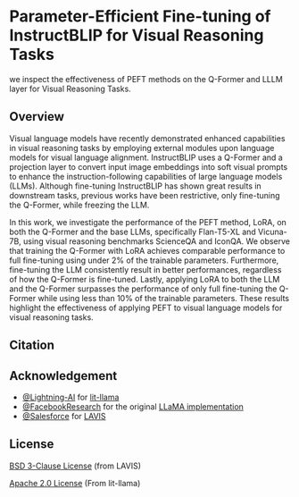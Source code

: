 # Parameter-Efficient Fine-tuning of InstructBLIP for Visual Reasoning Tasks

we inspect the effectiveness of PEFT methods on the Q-Former and LLLM layer for Visual Reasoning Tasks.

## Overview

Visual language models have recently demonstrated enhanced capabilities in visual reasoning tasks by employing external modules upon language models for visual language alignment. InstructBLIP uses a Q-Former and a projection layer to convert input image embeddings into soft visual prompts to enhance the instruction-following capabilities of large language models (LLMs). Although fine-tuning InstructBLIP has shown great results in downstream tasks, previous works have been restrictive, only fine-tuning the Q-Former, while freezing the LLM.

In this work, we investigate the performance of the PEFT method, LoRA, on both the Q-Former and the base LLMs, specifically Flan-T5-XL and Vicuna-7B, using visual reasoning benchmarks ScienceQA and IconQA. We observe that training the Q-Former with LoRA achieves comparable performance to full fine-tuning using under 2\% of the trainable parameters. Furthermore, fine-tuning the LLM consistently result in better performances, regardless of how the Q-Former is fine-tuned.
Lastly, applying LoRA to both the LLM and the Q-Former surpasses the performance of only full fine-tuning the Q-Former while using less than 10\% of the trainable parameters. These results highlight the effectiveness of applying PEFT to visual language models for visual reasoning tasks.


## Citation

## Acknowledgement

- [@Lightning-AI](https://github.com/Lightning-AI) for [lit-llama](https://github.com/Lightning-AI/lit-llama)
- [@FacebookResearch](https://github.com/facebookresearch) for the original [LLaMA implementation](https://github.com/facebookresearch/llama)
- [@Salesforce](https://github.com/salesforce) for [LAVIS](https://github.com/salesforce/LAVIS)

## License

[BSD 3-Clause License](LICENSE.txt) (from LAVIS)

[Apache 2.0 License](LICENSE) (From lit-llama)
